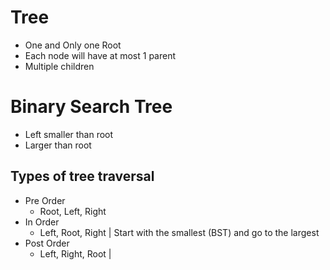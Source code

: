 
# Tree
- One and Only one Root
- Each node will have at most 1 parent
- Multiple children

# Binary Search Tree
- Left smaller than root
- Larger than root

## Types of tree traversal
- Pre Order 
    - Root, Left, Right
- In Order
    - Left, Root, Right | Start with the smallest (BST) and go to the largest
- Post Order
    - Left, Right, Root | 